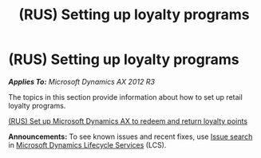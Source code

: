 ﻿---
title: (RUS) Setting up loyalty programs
TOCTitle: (RUS) Setting up loyalty programs
ms:assetid: a8d7dd63-c140-4bff-950d-1200e518b130
ms:mtpsurl: https://technet.microsoft.com/en-us/library/Dn497755(v=AX.60)
ms:contentKeyID: 62200272
ms.date: 04/18/2014
mtps_version: v=AX.60
---

# (RUS) Setting up loyalty programs 


_**Applies To:** Microsoft Dynamics AX 2012 R3_

The topics in this section provide information about how to set up retail loyalty programs.

[(RUS) Set up Microsoft Dynamics AX to redeem and return loyalty points](rus-set-up-microsoft-dynamics-ax-to-redeem-and-return-loyalty-points.md)

  
**Announcements:** To see known issues and recent fixes, use [Issue search](http://go.microsoft.com/fwlink/?linkid=389258) in [Microsoft Dynamics Lifecycle Services](http://go.microsoft.com/fwlink/?linkid=306505) (LCS).

